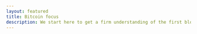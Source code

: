 ```yaml
---
layout: featured
title: Bitcoin focus
description: We start here to get a firm understanding of the first blockchain. What is Bitcoin, and why do we need it
---
```

